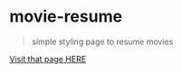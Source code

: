 # movie-resume

  > simple styling page to resume movies

[Visit that page HERE](https://neworldwebsites.github.io/movie-resume/index.html)
